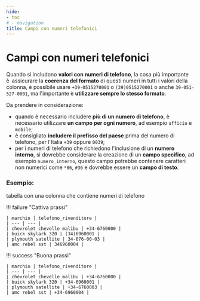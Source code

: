 ```yaml
---
hide:
- toc
# - navigation
title: Campi con numeri telefonici
---
```


# Campi con numeri telefonici

Quando si includono **valori con numeri di telefono**, la cosa più importante è assicurare la **coerenza del formato** di questi numeri in tutti i valori della colonna, è possibile usare `+39-0515270001` o `(39)0515270001` o anche `39-051-527-0001`, ma l'importante è **utilizzare sempre lo stesso formato**.

Da prendere in considerazione:

- quando è necessario includere **più di un numero di telefono**, è necessario utilizzare **un campo per ogni numero**, ad esempio `ufficio` e `mobile`;
- è consigliato **includere il prefisso del paese** prima del numero di telefono, per l'Italia `+39` oppure `0039`;
- per i numeri di telefono che richiedono l'inclusione di un **numero interno**, si dovrebbe considerare la creazione di un **campo specifico**, ad esempio `numero_interno`, questo campo potrebbe contenere caratteri non numerici come `*86`, `#36` e dovrebbe essere un **campo di testo**.


### Esempio:

tabella con una colonna che contiene numeri di telefono

!!! failure "Cattiva prassi"

    | marchio | telefono_rivenditore |
    | --- | --- |
    | chevrolet chevelle malibu | +34-6760000 |
    | buick skylark 320 | (34)6960001 |
    | plymouth satellite | 34-676-00-03 |
    | amc rebel sst | 346960004 |

!!! success "Buona prassi"

    | marchio | telefono_rivenditore |
    | --- | --- |
    | chevrolet chevelle malibu | +34-6760000 |
    | buick skylark 320 | +34-6960001 |
    | plymouth satellite | +34-6760003 |
    | amc rebel sst | +34-6960004 |
